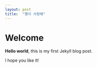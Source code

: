 ```yaml
---
layout: post
title:  "행이 사랑해"
---
```


# Welcome

**Hello world**, this is my first Jekyll blog post.

I hope you like it!

